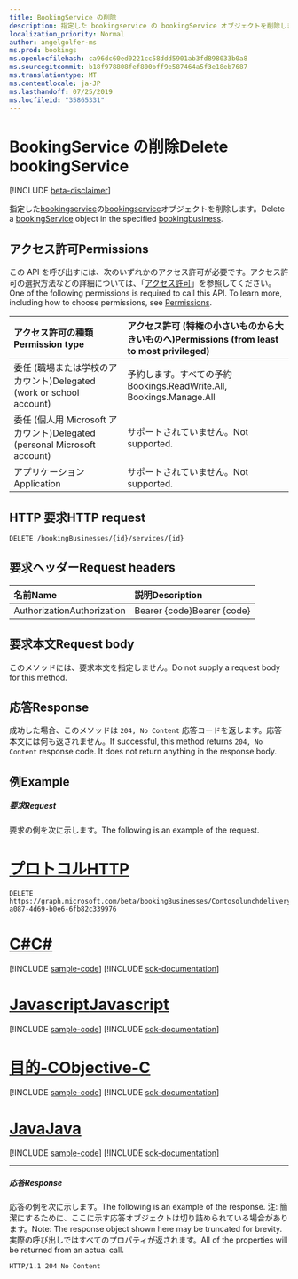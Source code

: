 ```yaml
---
title: BookingService の削除
description: 指定した bookingservice の bookingService オブジェクトを削除します。
localization_priority: Normal
author: angelgolfer-ms
ms.prod: bookings
ms.openlocfilehash: ca96dc60ed0221cc58ddd5901ab3fd898033b0a8
ms.sourcegitcommit: b18f978808fef800bff9e587464a5f3e18eb7687
ms.translationtype: MT
ms.contentlocale: ja-JP
ms.lasthandoff: 07/25/2019
ms.locfileid: "35865331"
---
```

# <a name="delete-bookingservice"></a><span data-ttu-id="836b7-103">BookingService の削除</span><span class="sxs-lookup"><span data-stu-id="836b7-103">Delete bookingService</span></span>

 [!INCLUDE [beta-disclaimer](../../includes/beta-disclaimer.md)]

<span data-ttu-id="836b7-104">指定した[bookingservice](../resources/bookingbusiness.md)の[bookingservice](../resources/bookingservice.md)オブジェクトを削除します。</span><span class="sxs-lookup"><span data-stu-id="836b7-104">Delete a [bookingService](../resources/bookingservice.md) object in the specified [bookingbusiness](../resources/bookingbusiness.md).</span></span>
## <a name="permissions"></a><span data-ttu-id="836b7-105">アクセス許可</span><span class="sxs-lookup"><span data-stu-id="836b7-105">Permissions</span></span>
<span data-ttu-id="836b7-p101">この API を呼び出すには、次のいずれかのアクセス許可が必要です。アクセス許可の選択方法などの詳細については、「[アクセス許可](/graph/permissions-reference)」を参照してください。</span><span class="sxs-lookup"><span data-stu-id="836b7-p101">One of the following permissions is required to call this API. To learn more, including how to choose permissions, see [Permissions](/graph/permissions-reference).</span></span>

|<span data-ttu-id="836b7-108">アクセス許可の種類</span><span class="sxs-lookup"><span data-stu-id="836b7-108">Permission type</span></span>      | <span data-ttu-id="836b7-109">アクセス許可 (特権の小さいものから大きいものへ)</span><span class="sxs-lookup"><span data-stu-id="836b7-109">Permissions (from least to most privileged)</span></span>              |
|:--------------------|:---------------------------------------------------------|
|<span data-ttu-id="836b7-110">委任 (職場または学校のアカウント)</span><span class="sxs-lookup"><span data-stu-id="836b7-110">Delegated (work or school account)</span></span> |  <span data-ttu-id="836b7-111">予約します。すべての予約</span><span class="sxs-lookup"><span data-stu-id="836b7-111">Bookings.ReadWrite.All, Bookings.Manage.All</span></span>   |
|<span data-ttu-id="836b7-112">委任 (個人用 Microsoft アカウント)</span><span class="sxs-lookup"><span data-stu-id="836b7-112">Delegated (personal Microsoft account)</span></span> | <span data-ttu-id="836b7-113">サポートされていません。</span><span class="sxs-lookup"><span data-stu-id="836b7-113">Not supported.</span></span>   |
|<span data-ttu-id="836b7-114">アプリケーション</span><span class="sxs-lookup"><span data-stu-id="836b7-114">Application</span></span> | <span data-ttu-id="836b7-115">サポートされていません。</span><span class="sxs-lookup"><span data-stu-id="836b7-115">Not supported.</span></span>  |

## <a name="http-request"></a><span data-ttu-id="836b7-116">HTTP 要求</span><span class="sxs-lookup"><span data-stu-id="836b7-116">HTTP request</span></span>
<!-- { "blockType": "ignored" } -->
```http
DELETE /bookingBusinesses/{id}/services/{id}

```
## <a name="request-headers"></a><span data-ttu-id="836b7-117">要求ヘッダー</span><span class="sxs-lookup"><span data-stu-id="836b7-117">Request headers</span></span>
| <span data-ttu-id="836b7-118">名前</span><span class="sxs-lookup"><span data-stu-id="836b7-118">Name</span></span>       | <span data-ttu-id="836b7-119">説明</span><span class="sxs-lookup"><span data-stu-id="836b7-119">Description</span></span>|
|:---------------|:----------|
| <span data-ttu-id="836b7-120">Authorization</span><span class="sxs-lookup"><span data-stu-id="836b7-120">Authorization</span></span>  | <span data-ttu-id="836b7-121">Bearer {code}</span><span class="sxs-lookup"><span data-stu-id="836b7-121">Bearer {code}</span></span>|

## <a name="request-body"></a><span data-ttu-id="836b7-122">要求本文</span><span class="sxs-lookup"><span data-stu-id="836b7-122">Request body</span></span>
<span data-ttu-id="836b7-123">このメソッドには、要求本文を指定しません。</span><span class="sxs-lookup"><span data-stu-id="836b7-123">Do not supply a request body for this method.</span></span>


## <a name="response"></a><span data-ttu-id="836b7-124">応答</span><span class="sxs-lookup"><span data-stu-id="836b7-124">Response</span></span>
<span data-ttu-id="836b7-p102">成功した場合、このメソッドは `204, No Content` 応答コードを返します。応答本文には何も返されません。</span><span class="sxs-lookup"><span data-stu-id="836b7-p102">If successful, this method returns `204, No Content` response code. It does not return anything in the response body.</span></span>

## <a name="example"></a><span data-ttu-id="836b7-127">例</span><span class="sxs-lookup"><span data-stu-id="836b7-127">Example</span></span>
##### <a name="request"></a><span data-ttu-id="836b7-128">要求</span><span class="sxs-lookup"><span data-stu-id="836b7-128">Request</span></span>
<span data-ttu-id="836b7-129">要求の例を次に示します。</span><span class="sxs-lookup"><span data-stu-id="836b7-129">The following is an example of the request.</span></span>

# <a name="httptabhttp"></a>[<span data-ttu-id="836b7-130">プロトコル</span><span class="sxs-lookup"><span data-stu-id="836b7-130">HTTP</span></span>](#tab/http)
<!-- {
  "blockType": "request",
  "name": "delete_bookingservice"
}-->
```http
DELETE https://graph.microsoft.com/beta/bookingBusinesses/Contosolunchdelivery@M365B489948.onmicrosoft.com/services/57da6774-a087-4d69-b0e6-6fb82c339976
```
# <a name="ctabcsharp"></a>[<span data-ttu-id="836b7-131">C#</span><span class="sxs-lookup"><span data-stu-id="836b7-131">C#</span></span>](#tab/csharp)
[!INCLUDE [sample-code](../includes/snippets/csharp/delete-bookingservice-csharp-snippets.md)]
[!INCLUDE [sdk-documentation](../includes/snippets/snippets-sdk-documentation-link.md)]

# <a name="javascripttabjavascript"></a>[<span data-ttu-id="836b7-132">Javascript</span><span class="sxs-lookup"><span data-stu-id="836b7-132">Javascript</span></span>](#tab/javascript)
[!INCLUDE [sample-code](../includes/snippets/javascript/delete-bookingservice-javascript-snippets.md)]
[!INCLUDE [sdk-documentation](../includes/snippets/snippets-sdk-documentation-link.md)]

# <a name="objective-ctabobjc"></a>[<span data-ttu-id="836b7-133">目的-C</span><span class="sxs-lookup"><span data-stu-id="836b7-133">Objective-C</span></span>](#tab/objc)
[!INCLUDE [sample-code](../includes/snippets/objc/delete-bookingservice-objc-snippets.md)]
[!INCLUDE [sdk-documentation](../includes/snippets/snippets-sdk-documentation-link.md)]

# <a name="javatabjava"></a>[<span data-ttu-id="836b7-134">Java</span><span class="sxs-lookup"><span data-stu-id="836b7-134">Java</span></span>](#tab/java)
[!INCLUDE [sample-code](../includes/snippets/java/delete-bookingservice-java-snippets.md)]
[!INCLUDE [sdk-documentation](../includes/snippets/snippets-sdk-documentation-link.md)]

---

##### <a name="response"></a><span data-ttu-id="836b7-135">応答</span><span class="sxs-lookup"><span data-stu-id="836b7-135">Response</span></span>
<span data-ttu-id="836b7-136">応答の例を次に示します。</span><span class="sxs-lookup"><span data-stu-id="836b7-136">The following is an example of the response.</span></span> <span data-ttu-id="836b7-137">注: 簡潔にするために、ここに示す応答オブジェクトは切り詰められている場合があります。</span><span class="sxs-lookup"><span data-stu-id="836b7-137">Note: The response object shown here may be truncated for brevity.</span></span> <span data-ttu-id="836b7-138">実際の呼び出しではすべてのプロパティが返されます。</span><span class="sxs-lookup"><span data-stu-id="836b7-138">All of the properties will be returned from an actual call.</span></span>
<!-- {
  "blockType": "response",
  "truncated": true
} -->
```http
HTTP/1.1 204 No Content
```

<!-- uuid: 8fcb5dbc-d5aa-4681-8e31-b001d5168d79
2015-10-25 14:57:30 UTC -->
<!--
{
  "type": "#page.annotation",
  "description": "Delete bookingService",
  "keywords": "",
  "section": "documentation",
  "tocPath": "",
  "suppressions": [
  ]
}
-->
